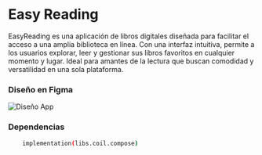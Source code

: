 # Easy Reading

EasyReading es una aplicación de libros digitales diseñada para facilitar el acceso a una amplia biblioteca en línea. Con una interfaz intuitiva, permite a los usuarios explorar, leer y gestionar sus libros favoritos en cualquier momento y lugar. Ideal para amantes de la lectura que buscan comodidad y versatilidad en una sola plataforma.

### Diseño en Figma
![Diseño App](https://i.imgur.com/dv26KWk.png)

### Dependencias

```bash
    implementation(libs.coil.compose)
```